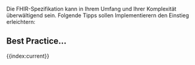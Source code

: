 

Die FHIR-Spezifikation kann in Ihrem Umfang und Ihrer Komplexität überwältigend sein. Folgende Tipps sollen Implementierern den Einstieg erleichtern:
## Best Practice...
{{index:current}}
